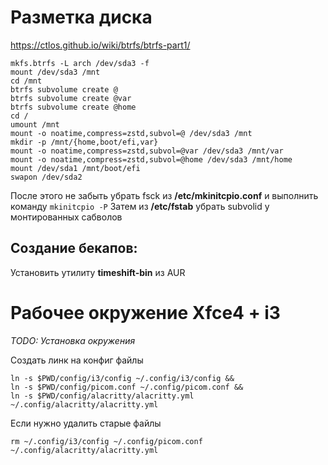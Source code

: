 # Разметка диска

https://ctlos.github.io/wiki/btrfs/btrfs-part1/

```
mkfs.btrfs -L arch /dev/sda3 -f
mount /dev/sda3 /mnt
cd /mnt
btrfs subvolume create @
btrfs subvolume create @var
btrfs subvolume create @home
cd /
umount /mnt
mount -o noatime,compress=zstd,subvol=@ /dev/sda3 /mnt
mkdir -p /mnt/{home,boot/efi,var}
mount -o noatime,compress=zstd,subvol=@var /dev/sda3 /mnt/var
mount -o noatime,compress=zstd,subvol=@home /dev/sda3 /mnt/home
mount /dev/sda1 /mnt/boot/efi
swapon /dev/sda2
```

После этого не забыть убрать fsck из **/etc/mkinitcpio.conf** и выполнить команду `mkinitcpio -P`
Затем из **/etc/fstab** убрать subvolid у монтированных сабволов

## Создание бекапов:

Установить утилиту **timeshift-bin** из AUR


# Рабочее окружение Xfce4 + i3

*TODO: Установка окружения*

Создать линк на конфиг файлы
```
ln -s $PWD/config/i3/config ~/.config/i3/config &&
ln -s $PWD/config/picom.conf ~/.config/picom.conf &&
ln -s $PWD/config/alacritty/alacritty.yml ~/.config/alacritty/alacritty.yml
```

Если нужно удалить старые файлы
```
rm ~/.config/i3/config ~/.config/picom.conf ~/.config/alacritty/alacritty.yml
```

